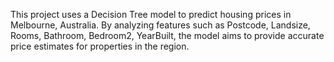 This project uses a Decision Tree model to predict housing prices in Melbourne, Australia. By analyzing features such as Postcode, Landsize, Rooms, Bathroom, Bedroom2, YearBuilt, the model aims to provide accurate price estimates for properties in the region.
